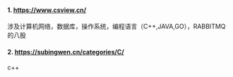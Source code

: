#### 1. https://www.csview.cn/ 
涉及计算机网络，数据库，操作系统，编程语言（C++,JAVA,GO），RABBITMQ的八股

#### 2. https://subingwen.cn/categories/C/
c++